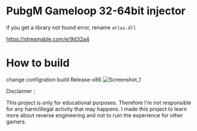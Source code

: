# PubgM Gameloop 32-64bit injector
if you get a library not found error, rename `atlas.dll` 

https://streamable.com/e/9d32a4
# How to build
change configration build Release-x86 
![Screenshot_1](https://user-images.githubusercontent.com/60952271/215716669-30ad4e98-86bb-41e5-b9bc-0bf933ea86e3.png)



Disclaimer ;

This project is only for educational purposes. Therefore I'm not responsible for any harm/illegal activity that may happens. I made this project to learn more about reverse engineering and not to ruin the experience for other gamers.

 
 

